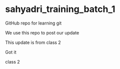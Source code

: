 # sahyadri_training_batch_1
GitHub repo for learning git

We use this repo to post our update

This update is from class 2

Got it

class 2